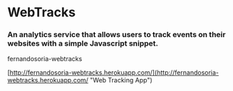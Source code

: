 # WebTracks

### An analytics service that allows users to track events on their websites with a simple Javascript snippet.

fernandosoria-webtracks

[http://fernandosoria-webtracks.herokuapp.com/](http://fernandosoria-webtracks.herokuapp.com/ "Web Tracking App")